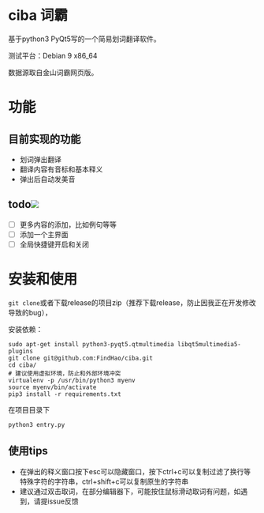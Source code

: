# ciba 词霸
基于python3 PyQt5写的一个简易划词翻译软件。

测试平台：Debian 9 x86_64

数据源取自金山词霸网页版。

# 功能
## 目前实现的功能

- 划词弹出翻译
- 翻译内容有音标和基本释义
- 弹出后自动发美音

## todo![](http://findicons.com/files/icons/2166/oxygen/32/kontact_todo.png)

- [ ] 更多内容的添加，比如例句等等
- [ ] 添加一个主界面
- [ ] 全局快捷键开启和关闭

# 安装和使用
`git clone`或者下载release的项目zip（推荐下载release，防止因我正在开发修改导致的bug），

安装依赖：

```shell
sudo apt-get install python3-pyqt5.qtmultimedia libqt5multimedia5-plugins
git clone git@github.com:FindHao/ciba.git
cd ciba/
# 建议使用虚拟环境，防止和外部环境冲突
virtualenv -p /usr/bin/python3 myenv
source myenv/bin/activate
pip3 install -r requirements.txt
```
在项目目录下
```shell
python3 entry.py
```

## 使用tips
 + 在弹出的释义窗口按下esc可以隐藏窗口，按下ctrl+c可以复制过滤了换行等特殊字符的字符串，ctrl+shift+c可以复制原生的字符串
 + 建议通过双击取词，在部分编辑器下，可能按住鼠标滑动取词有问题，如遇到，请提issue反馈
 